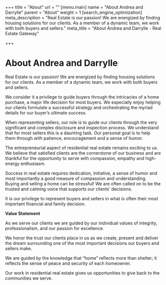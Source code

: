 +++
title = "About"
url = ""
[menu.main]
name = "About Andrea and Darrylle"
parent = "About"
weight = 1
[search_engine_optimization]
meta_description = "Real Estate is our passion! We are energized by finding housing solutions for our clients. As a member of a dynamic team, we work with both buyers and sellers."
meta_title = "About Andrea and Darrylle - Real Estate Gateway"

+++
# **About Andrea and Darrylle**

Real Estate is our passion! We are energized by finding housing solutions for our clients. As a member of a dynamic team, we work with both buyers and sellers.

We consider it a privilege to guide buyers through the intricacies of a home purchase, a major life decision for most buyers. We especially enjoy helping our clients formulate a successful strategy and orchestrating the myriad details for our buyer’s ultimate success.

When representing sellers, our role is to guide our clients through the very significant and complex disclosure and inspection process. We understand that for most sellers this is a daunting task. Our personal goal is to help them through with patience, encouragement and a sense of humor.

The entrepreneurial aspect of residential real estate remains exciting to us. We believe that satisfied clients are the cornerstone of our business and are thankful for the opportunity to serve with compassion, empathy and high-energy enthusiasm.

Success in real estate requires dedication, initiative, a sense of humor and most importantly a good measure of compassion and understanding. Buying and selling a home can be stressful! We are often called on to be the trusted and calming voice that supports our clients’ decisions.

It is our privilege to represent buyers and sellers in what is often their most important financial and family decision.

**Value Statement**

As we serve our clients we are guided by our individual values of integrity, professionalism, and our passion for excellence.

We honor the trust our clients place in us as we create, present and deliver the dream surrounding one of the most important decisions our buyers and sellers make.

We are guided by the knowledge that “home” reflects more than shelter; it reflects the sense of peace and security of each homeowner.

Our work in residential real estate gives us opportunities to give back to the communities we serve.